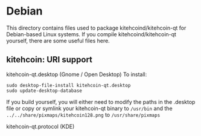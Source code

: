 
Debian
====================
This directory contains files used to package kitehcoind/kitehcoin-qt
for Debian-based Linux systems. If you compile kitehcoind/kitehcoin-qt yourself, there are some useful files here.

## kitehcoin: URI support ##


kitehcoin-qt.desktop  (Gnome / Open Desktop)
To install:

	sudo desktop-file-install kitehcoin-qt.desktop
	sudo update-desktop-database

If you build yourself, you will either need to modify the paths in
the .desktop file or copy or symlink your kitehcoin-qt binary to `/usr/bin`
and the `../../share/pixmaps/kitehcoin128.png` to `/usr/share/pixmaps`

kitehcoin-qt.protocol (KDE)

